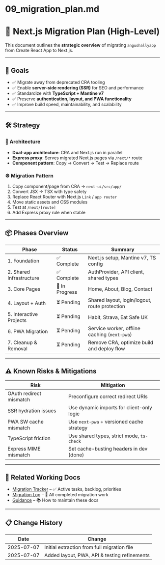 # 09_migration_plan.md

# 🚀 Next.js Migration Plan (High-Level)

This document outlines the **strategic overview** of migrating `angushallyapp` from Create React App to Next.js.

---

## 🎯 Goals

- ✅ Migrate away from deprecated CRA tooling
- ✅ Enable **server-side rendering (SSR)** for SEO and performance
- ✅ Standardize with **TypeScript + Mantine v7**
- ✅ Preserve **authentication, layout, and PWA functionality**
- ✅ Improve build speed, maintainability, and scalability

---

## 🛠️ Strategy

### 🧩 Architecture
- **Dual-app architecture**: CRA and Next.js run in parallel
- **Express proxy**: Serves migrated Next.js pages via `/next/*` route
- **Component pattern**: Copy → Convert → Test → Replace route

### ⚙️ Migration Pattern
1. Copy component/page from CRA → `next-ui/src/app/`
2. Convert JSX → TSX with type safety
3. Replace React Router with Next.js `Link` / `app router`
4. Move static assets and CSS modules
5. Test at `/next/[route]`
6. Add Express proxy rule when stable

---

## 📦 Phases Overview

| Phase | Status     | Summary                                      |
|-------|------------|----------------------------------------------|
| 1. Foundation           | ✅ Complete | Next.js setup, Mantine v7, TS config              |
| 2. Shared Infrastructure| ✅ Complete | AuthProvider, API client, shared types            |
| 3. Core Pages           | 🔄 In Progress | Home, About, Blog, Contact                       |
| 4. Layout + Auth        | ⏳ Pending  | Shared layout, login/logout, route protection     |
| 5. Interactive Projects | ⏳ Pending  | Habit, Strava, Eat Safe UK                        |
| 6. PWA Migration        | ⏳ Pending  | Service worker, offline caching (`next-pwa`)      |
| 7. Cleanup & Removal    | ⏳ Pending  | Remove CRA, optimize build and deploy flow        |

---

## ⚠️ Known Risks & Mitigations

| Risk                     | Mitigation                                |
|--------------------------|--------------------------------------------|
| OAuth redirect mismatch  | Preconfigure correct redirect URIs         |
| SSR hydration issues     | Use dynamic imports for client-only logic  |
| PWA SW cache mismatch    | Use `next-pwa` + versioned cache strategy  |
| TypeScript friction      | Use shared types, strict mode, `ts-check`  |
| Express MIME mismatch    | Set cache-busting headers in dev (done)    |

---

## 🔁 Related Working Docs

- [Migration Tracker](09_migration_tracker.md) – ✅ Active tasks, backlog, priorities
- [Migration Log](09_migration_log.md) – 📜 All completed migration work
- [Guidance](01_guidance.md) – 📚 How to maintain these docs

---

## 📋 Change History

| Date       | Change                                     |
|------------|--------------------------------------------|
| 2025-07-07 | Initial extraction from full migration file |
| 2025-07-07 | Added layout, PWA, API & testing refinements |

